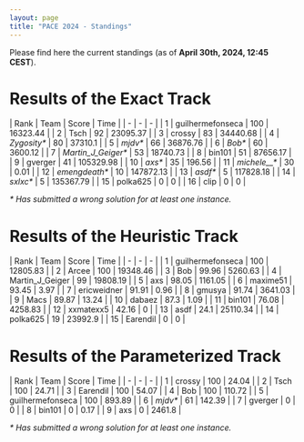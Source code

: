 ```yaml
---
layout: page 
title: "PACE 2024 - Standings"
---
```


Please find here the current standings (as of **April 30th, 2024, 12:45 CEST**).

# Results of the Exact Track
 
| Rank | Team | Score | Time |
| - | - | - |
| 1 | guilhermefonseca | 100 | 16323.44 |
| 2 | Tsch | 92 | 23095.37 |
| 3 | crossy | 83 | 34440.68 |
| 4 | *Zygosity\** | 80 | 37310.1 |
| 5 | *mjdv\** | 66 | 36876.76 |
| 6 | *Bob\** | 60 | 3600.12 |
| 7 | *Martin_J_Geiger\** | 53 | 18740.73 |
| 8 | bin101 | 51 | 87656.17 |
| 9 | gverger | 41 | 105329.98 |
| 10 | *axs\** | 35 | 196.56 |
| 11 | *michele__\** | 30 | 0.01 |
| 12 | *emengdeath\** | 10 | 147872.13 |
| 13 | *asdf\** | 5 | 117828.18 |
| 14 | *sxlxc\** | 5 | 135367.79 |
| 15 | polka625 | 0 | 0 |
| 16 | clip | 0 | 0 |

*\* Has submitted a wrong solution for at least one instance.*

# Results of the Heuristic Track
 
| Rank | Team | Score | Time |
| - | - | - |
| 1 | guilhermefonseca | 100 | 12805.83 |
| 2 | Arcee | 100 | 19348.46 |
| 3 | Bob | 99.96 | 5260.63 |
| 4 | Martin_J_Geiger | 99 | 19808.19 |
| 5 | axs | 98.05 | 1161.05 |
| 6 | maxime51 | 93.45 | 3.97 |
| 7 | ericweidner | 91.91 | 0.96 |
| 8 | gmusya | 91.74 | 3641.03 |
| 9 | Macs | 89.87 | 13.24 |
| 10 | dabaez | 87.3 | 1.09 |
| 11 | bin101 | 76.08 | 4258.83 |
| 12 | xxmatexx5 | 42.16 | 0 |
| 13 | asdf | 24.1 | 25110.34 |
| 14 | polka625 | 19 | 23992.9 |
| 15 | Earendil | 0 | 0 |

# Results of the Parameterized Track
 
| Rank | Team | Score | Time |
| - | - | - |
| 1 | crossy | 100 | 24.04 |
| 2 | Tsch | 100 | 24.71 |
| 3 | Earendil | 100 | 54.07 |
| 4 | Bob | 100 | 110.72 |
| 5 | guilhermefonseca | 100 | 893.89 |
| 6 | *mjdv\** | 61 | 142.39 |
| 7 | gverger | 0 | 0 |
| 8 | bin101 | 0 | 0.17 |
| 9 | axs | 0 | 2461.8 |

*\* Has submitted a wrong solution for at least one instance.*
